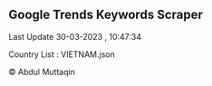 

## Google Trends Keywords Scraper 
 
Last Update 30-03-2023 , 10:47:34

Country List :
VIETNAM.json



© Abdul Muttaqin 
